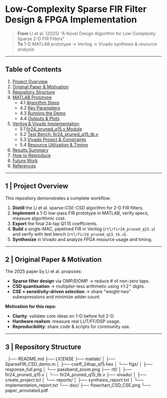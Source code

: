 # Low-Complexity Sparse FIR Filter Design & FPGA Implementation

> **From** Li et al. (2025) “A Novel Design Algorithm for Low Complexity Sparse 2-D FIR Filters”  
> **To** 1-D MATLAB prototype → Verilog → Vivado synthesis & resource analysis

---

## Table of Contents

1. [Project Overview](#project-overview)  
2. [Original Paper & Motivation](#original-paper--motivation)  
3. [Repository Structure](#repository-structure)  
4. [MATLAB Prototype](#matlab-prototype)  
   - 4.1 [Algorithm Steps](#algorithm-steps)  
   - 4.2 [Key Parameters](#key-parameters)  
   - 4.3 [Running the Demo](#running-the-demo)  
   - 4.4 [Outputs & Plots](#outputs--plots)  
5. [Verilog & Vivado Implementation](#verilog--vivado-implementation)  
   - 5.1 [fir24_pruned_q15.v Module](#fir24_pruned_q15v-module)  
   - 5.2 [Test Bench: fir24_pruned_q15_tb.v](#test-bench-fir24_pruned_q15_tbv)  
   - 5.3 [Vivado Project & Constraints](#vivado-project--constraints)  
   - 5.4 [Resource Utilization & Timing](#resource-utilization--timing)  
6. [Results Summary](#results-summary)  
7. [How to Reproduce](#how-to-reproduce)  
8. [Future Work](#future-work)  
9. [References](#references)  

---

## 1 | Project Overview

This repository demonstrates a complete workflow:

1. **Distill** the Li et al. sparse-CSE-CSD algorithm for 2-D FIR filters.  
2. **Implement** a 1-D low-pass FIR prototype in MATLAB, verify specs, measure algorithmic cost.  
3. **Export** the final 24-tap Q1.15 coefficients.  
4. **Build** a single-MAC, pipelined FIR in Verilog (`rtl/fir24_pruned_q15.v`) and verify with test bench (`rtl/fir24_pruned_q15_tb.v`).  
5. **Synthesize** in Vivado and analyze FPGA resource usage and timing.

---

## 2 | Original Paper & Motivation

The 2025 paper by Li et al. proposes:

- **Sparse filter design** via OMP/EIOMP → reduce # of non-zero taps.  
- **CSD quantisation** → multiplier-less arithmetic using ±1·2⁻ʲ digits.  
- **CSE + sensitivity-driven selection** → share “weight-two” subexpressions and minimize adder count.

**Motivation for this repo:**

- **Clarity**: validate core ideas on 1-D before full 2-D.  
- **Hardware realism**: measure real LUT/FF/DSP usage.  
- **Reproducibility**: share code & scripts for community use.

---

## 3 | Repository Structure
.
├── README.md
├── LICENSE
├── matlab/
│   ├── SparseFIR_CSD_demo.m
│   ├── coeff_24tap_q15.hex
│   └── figs/
│       ├── response_full.png
│       └── passband_zoom.png
├── rtl/
│   ├── fir24_pruned_q15.v
│   └── fir24_pruned_q15_tb.v
├── vivado/
│   ├── create_project.tcl
│   └── reports/
│       ├── synthesis_report.txt
│       └── implementation_report.txt
└── doc/
    ├── flowchart_CSD_CSE.png
    └── paper_annotated.pdf

